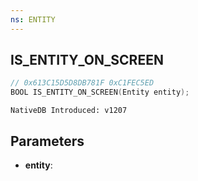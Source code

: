 ```yaml
---
ns: ENTITY
---
```

## IS_ENTITY_ON_SCREEN

```c
// 0x613C15D5D8DB781F 0xC1FEC5ED
BOOL IS_ENTITY_ON_SCREEN(Entity entity);
```

```
NativeDB Introduced: v1207
```

## Parameters
* **entity**:
